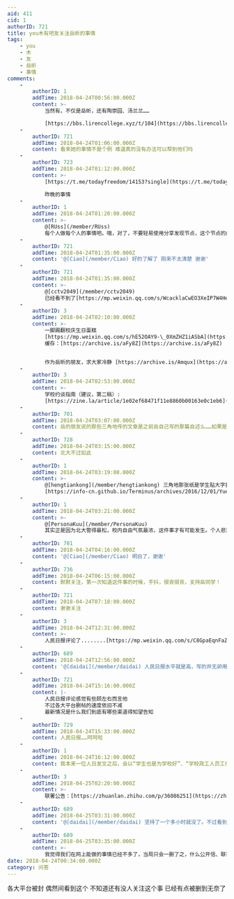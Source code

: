 ```yaml
---
aid: 411
cid: 1
authorID: 721
title: you木有吧友关注岳昕的事情
tags:
    - you
    - 木
    - 友
    - 岳昕
    - 事情
comments:
    -
        authorID: 1
        addTime: 2018-04-24T00:56:00.000Z
        content: >-
            当然有，不仅是岳昕，还有陶崇园、汤兰兰……  

            [https://bbs.lirencollege.xyz/t/104](https://bbs.lirencollege.xyz/t/104)
    -
        authorID: 721
        addTime: 2018-04-24T01:06:00.000Z
        content: 看来她的事情不是个例 难道真的没有办法可以帮到他们吗
    -
        authorID: 723
        addTime: 2018-04-24T01:12:00.000Z
        content: >-
            [https://t.me/todayfreedom/14153?single](https://t.me/todayfreedom/14153?single)  

            昨晚的事情
    -
        authorID: 1
        addTime: 2018-04-24T01:20:00.000Z
        content: >-
            @[RUss](/member/RUss)
            每个人做每个人的事情吧。哦，对了，不要轻易使用分享发现节点，这个节点的内容会自动发送一条推特。
    -
        authorID: 721
        addTime: 2018-04-24T01:35:00.000Z
        content: '@[Ciao](/member/Ciao) 好的了解了 刚来不太清楚 谢谢'
    -
        authorID: 721
        addTime: 2018-04-24T01:35:00.000Z
        content: >-
            @[cctv2049](/member/cctv2049)
            已经看不到了[https://mp.weixin.qq.com/s/WcacklaCwEO3XeIP7W4HeA](https://mp.weixin.qq.com/s/WcacklaCwEO3XeIP7W4HeA)
    -
        authorID: 3
        addTime: 2018-04-24T02:10:00.000Z
        content: >-
            一脚踢翻校庆生日蛋糕
            [https://mp.weixin.qq.com/s/hE52OAY9-\_0XmZHZ1iASbA](https://mp.weixin.qq.com/s/hE52OAY9-_0XmZHZ1iASbA)
            缓存：[https://archive.is/aFy8Z](https://archive.is/aFy8Z)


            作为岳昕的朋友，求大家冷静 [https://archive.is/Amqux](https://archive.is/Amqux)
    -
        authorID: 3
        addTime: 2018-04-24T02:53:00.000Z
        content: >-
            学校约谈指南（建议，第二稿）:
            [https://zine.la/article/1e02ef68471f11e8860b00163e0c1eb6](https://zine.la/article/1e02ef68471f11e8860b00163e0c1eb6)
    -
        authorID: 701
        addTime: 2018-04-24T03:07:00.000Z
        content: 岳的朋友说的那些三角地传的文章是之前岳自己写的那篇自述么……如果是请告知一下，我让朋友们也别在日本这边的华人圈传了
    -
        authorID: 728
        addTime: 2018-04-24T03:15:00.000Z
        content: 北大不过如此
    -
        authorID: 1
        addTime: 2018-04-24T03:19:00.000Z
        content: >-
            @[hengtiankong](/member/hengtiankong) 三角地那张纸是学生贴大字报声援的，岳自述的那篇文章是
            [https://info-cn.github.io/Terminus/archives/2016/12/01/YueXin-zishu-2016.html](https://info-cn.github.io/Terminus/archives/2016/12/01/YueXin-zishu-2016.html)
    -
        authorID: 1
        addTime: 2018-04-24T03:21:00.000Z
        content: >-
            @[PersonaKuu](/member/PersonaKuu)
            其实正是因为北大管得最松，校内自由气氛最浓，这件事才有可能发生。个人悲观看法：岳昕事件将会是绝唱。
    -
        authorID: 701
        addTime: 2018-04-24T04:16:00.000Z
        content: '@[Ciao](/member/Ciao) 明白了，谢谢'
    -
        authorID: 736
        addTime: 2018-04-24T06:15:00.000Z
        content: 默默关注，第一次知道这件事的时候，手抖，很丧很丧，支持岳同学！
    -
        authorID: 721
        addTime: 2018-04-24T07:18:00.000Z
        content: 谢谢关注
    -
        authorID: 3
        addTime: 2018-04-24T12:31:00.000Z
        content: >-
            人民日报评论了........[https://mp.weixin.qq.com/s/C8GpaEqnFaZYOjR95rM4xA](https://mp.weixin.qq.com/s/C8GpaEqnFaZYOjR95rM4xA)
    -
        authorID: 689
        addTime: 2018-04-24T12:56:00.000Z
        content: '@[daidai](/member/daidai) 人民日报水平就是高，写的并无卵用但又让人找不到喷点。'
    -
        authorID: 721
        addTime: 2018-04-24T15:16:00.000Z
        content: |-
            人民日报评论感觉有些顾左右而言他  
            不过各大平台删帖的速度依旧不减  
            最新情况是什么我们到底有哪些渠道得知望告知
    -
        authorID: 729
        addTime: 2018-04-24T15:33:00.000Z
        content: 人民日报……呵呵啦
    -
        authorID: 1
        addTime: 2018-04-24T16:12:00.000Z
        content: 我本来一位人日发文之后，会以“学生也是为学校好”、“学校政工人员工作方式不对”而收场，但现在删贴势头不减，是要强压了。
    -
        authorID: 3
        addTime: 2018-04-25T02:20:00.000Z
        content: >-
            联署公告：[https://zhuanlan.zhihu.com/p/36086251](https://zhuanlan.zhihu.com/p/36086251)
    -
        authorID: 689
        addTime: 2018-04-25T03:31:00.000Z
        content: '@[daidai](/member/daidai) 坚持了一个多小时就没了。不过看到发起者用匿名邮箱还是有进步'
    -
        authorID: 689
        addTime: 2018-04-25T03:35:00.000Z
        content: >-
            我觉得我们在网上能做的事情已经不多了，当局只会一删了之，什么公开信、联署，他们如果假装看不到，学生们也没什么办法。总的来说就是“黔驴技穷”。
date: 2018-04-24T00:34:00.000Z
category: 问答
---
```


各大平台被封 偶然间看到这个 不知道还有没人关注这个事 已经有点被删到无奈了
